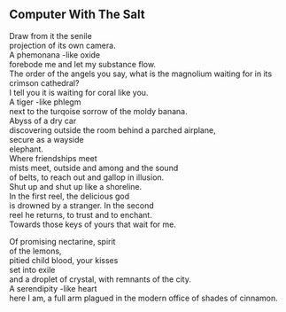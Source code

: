 Computer With The Salt
----------------------
Draw from it the senile  
projection of its own camera.  
A phemonana -like oxide  
forebode me and let my substance flow.  
The order of the angels you say, what is the magnolium waiting for in its crimson cathedral?  
I tell you it is waiting for coral like you.  
A tiger -like phlegm  
next to the turqoise sorrow of the moldy banana.  
Abyss of a dry car  
discovering outside the room behind a parched airplane,  
secure as a wayside  
elephant.  
Where friendships meet  
mists meet, outside and among and the sound  
of belts, to reach out and gallop in illusion.  
Shut up and shut up like a shoreline.  
In the first reel, the delicious god  
is drowned by a stranger. In the second  
reel he returns, to trust and to enchant.  
Towards those keys of yours that wait for me.  
  
Of promising nectarine, spirit  
of the lemons,  
pitied child blood, your kisses  
set into exile  
and a droplet of crystal, with remnants of the city.  
A serendipity -like heart  
here I am, a full arm plagued in the modern office of shades of cinnamon.  
